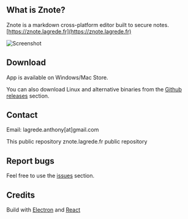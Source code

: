 ## What is Znote?
Znote is a markdown cross-platform editor built to secure notes.
[https://znote.lagrede.fr](https://znote.lagrede.fr)

![Screenshot](https://github.com/alagrede/znote-app/blob/master/screenshot-github.png)

## Download
App is available on Windows/Mac Store.

You can also download Linux and alternative binaries from the [Github releases](https://github.com/alagrede/znote-app/releases) section.

## Contact
Email: lagrede.anthony[at]gmail.com

This public repository
znote.lagrede.fr public repository

## Report bugs
Feel free to use the [issues](https://github.com/alagrede/znote-app/issues) section.

## Credits
Build with [Electron](electronjs.org) and [React](https://fr.reactjs.org/)
